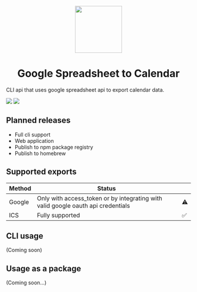 <p align="center">
    <img src="https://user-images.githubusercontent.com/59520975/218352265-fe2009e2-87ef-4913-a8f7-4b2451f04f88.png" height="128">
    <h1 align="center">Google Spreadsheet to Calendar</h1>
</p>

CLI api that uses google spreadsheet api to export calendar data.

<p float="left">

<img src="https://img.shields.io/github/package-json/v/makis-san/gsheet-to-calendar/main?label=Version&style=for-the-badge"/>

<img src="https://img.shields.io/github/license/makis-san/gsheet-to-calendar?style=for-the-badge"/>

</p>

## Planned releases

- Full cli support
- Web application
- Publish to npm package registry
- Publish to homebrew

## Supported exports

| Method | Status                                                                           |     |
| ------ | -------------------------------------------------------------------------------- | --- |
| Google | Only with access_token or by integrating with valid google oauth api credentials | ⚠️  |
| ICS    | Fully supported                                                                  | ✅  |

## CLI usage

(Coming soon)

## Usage as a package

(Coming soon...)
